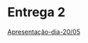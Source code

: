 # Entrega 2
[Apresentação-dia-20/05](https://github.com/2025-1-MCC1/Projeto9/blob/24a1ff6f720f09b4b48911a87f2361c17477eebf/Documentos/Entrega%202/%C3%89tica%20e%20Pensamento%20Computacional/Impacto%20%C3%A9tico%20e%20computacional%20de%20inglorious.pdf)
